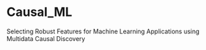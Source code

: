 # Causal_ML
Selecting Robust Features for Machine Learning Applications using Multidata Causal Discovery
